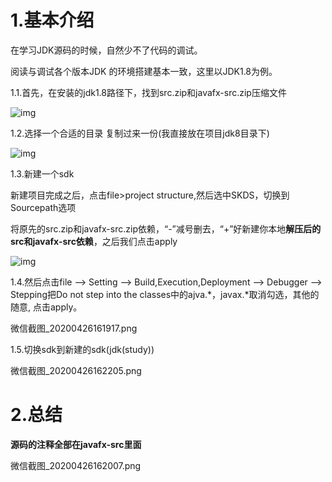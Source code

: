 # 1.基本介绍

在学习JDK源码的时候，自然少不了代码的调试。

阅读与调试各个版本JDK 的环境搭建基本一致，这里以JDK1.8为例。

1.1.首先，在安装的jdk1.8路径下，找到src.zip和javafx-src.zip压缩文件

![img](/static/image/微信截图\_20200426161523.png)

1.2.选择一个合适的目录 复制过来一份\(我直接放在项目jdk8目录下\)

![img](/static/image/微信截图\_20200426161704.png)

1.3.新建一个sdk

新建项目完成之后，点击file&gt;project structure,然后选中SKDS，切换到Sourcepath选项

将原先的src.zip和javafx-src.zip依赖，“-”减号删去，“+”好新建你本地**解压后的src和javafx-src依赖**，之后我们点击apply

![img](/static/image/微信截图\_20200426161814.png)

1.4.然后点击file --&gt; Setting --&gt; Build,Execution,Deployment --&gt; Debugger --&gt; Stepping把Do not step into the classes中的ajva.\*，javax.\*取消勾选，其他的随意, 点击apply。

微信截图\_20200426161917.png

1.5.切换sdk到新建的sdk\(jdk\(study\)\)

微信截图\_20200426162205.png

# 2.总结

**源码的注释全部在javafx-src里面**

微信截图\_20200426162007.png

